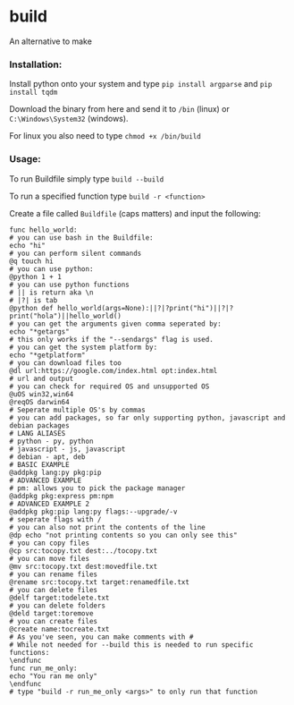 # build
An alternative to make

### Installation:
Install python onto your system and type `pip install argparse` and `pip install tqdm`

Download the binary from here and send it to `/bin` (linux) or `C:\Windows\System32` (windows). 

For linux you also need to type `chmod +x /bin/build`

### Usage:
To run Buildfile simply type `build --build`

To run a specified function type `build -r <function>`

Create a file called `Buildfile` (caps matters)
and input the following:
```
func hello_world:
# you can use bash in the Buildfile:
echo "hi"
# you can perform silent commands
@q touch hi
# you can use python:
@python 1 + 1
# you can use python functions
# || is return aka \n
# |?| is tab
@python def hello_world(args=None):||?|?print("hi")||?|?print("hola")||hello_world()
# you can get the arguments given comma seperated by:
echo "*getargs"
# this only works if the "--sendargs" flag is used.
# you can get the system platform by:
echo "*getplatform"
# you can download files too
@dl url:https://google.com/index.html opt:index.html
# url and output
# you can check for required OS and unsupported OS
@uOS win32,win64
@reqOS darwin64
# Seperate multiple OS's by commas
# you can add packages, so far only supporting python, javascript and debian packages
# LANG ALIASES
# python - py, python
# javascript - js, javascript
# debian - apt, deb
# BASIC EXAMPLE
@addpkg lang:py pkg:pip
# ADVANCED EXAMPLE
# pm: allows you to pick the package manager
@addpkg pkg:express pm:npm
# ADVANCED EXAMPLE 2
@addpkg pkg:pip lang:py flags:--upgrade/-v
# seperate flags with /
# you can also not print the contents of the line
@dp echo "not printing contents so you can only see this"
# you can copy files
@cp src:tocopy.txt dest:../tocopy.txt
# you can move files
@mv src:tocopy.txt dest:movedfile.txt
# you can rename files
@rename src:tocopy.txt target:renamedfile.txt
# you can delete files
@delf target:todelete.txt
# you can delete folders
@deld target:toremove
# you can create files
@create name:tocreate.txt
# As you've seen, you can make comments with #
# While not needed for --build this is needed to run specific functions:
\endfunc
func run_me_only:
echo "You ran me only"
\endfunc
# type "build -r run_me_only <args>" to only run that function
```
